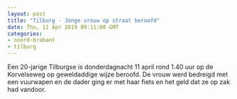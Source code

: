 ```yaml
---
layout: post
title: "Tilburg - Jonge vrouw op straat beroofd"
date: Thu, 11 Apr 2019 09:11:00 GMT
categories: 
- noord-brabant 
- tilburg 
---
```


Een 20-jarige Tilburgse is donderdagnacht 11 april rond 1.40 uur op de Korvelseweg op geweldaddige wijze beroofd. De vrouw werd bedreigd met een vuurwapen en de dader ging er met haar fiets en het geld dat ze op zak had vandoor.

